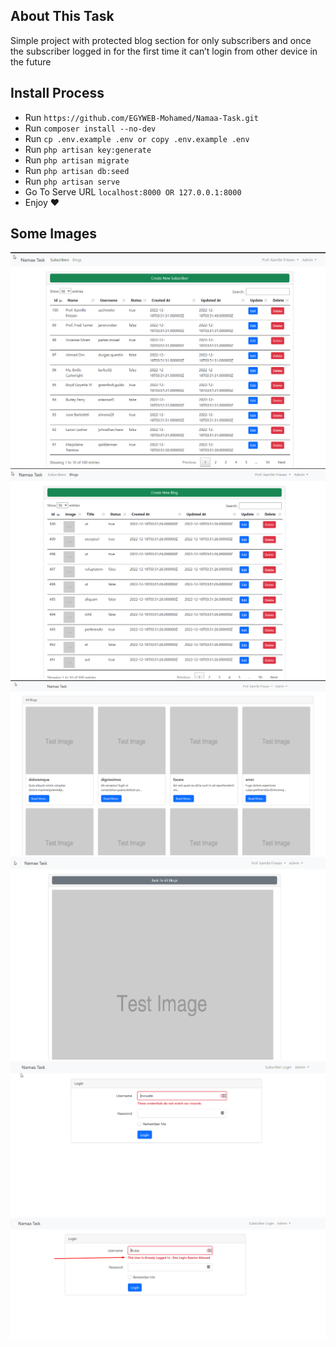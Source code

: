 ## About This Task

Simple project with protected blog section for only subscribers and once the subscriber
logged in for the first time it can’t login from other device in the future

## Install Process
- Run `https://github.com/EGYWEB-Mohamed/Namaa-Task.git`
- Run `composer install --no-dev`
- Run `cp .env.example .env or copy .env.example .env`
- Run `php artisan key:generate`
- Run `php artisan migrate`
- Run `php artisan db:seed`
- Run `php artisan serve`
- Go To Serve URL `localhost:8000 OR 127.0.0.1:8000` 
- Enjoy ♥

## Some Images
![img.png](img.png)
![img_1.png](img_1.png)
![img_2.png](img_2.png)
![img_3.png](img_3.png)
![img_4.png](img_4.png)
![img_5.png](img_5.png)
